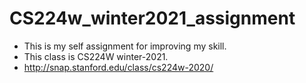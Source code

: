 # CS224w_winter2021_assignment
- This is my self assignment for improving my skill. 
- This class is CS224W winter-2021.
- http://snap.stanford.edu/class/cs224w-2020/
